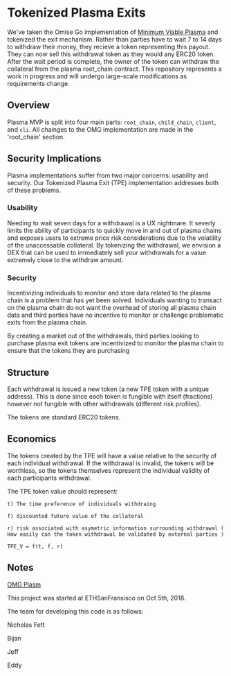 # Tokenized Plasma Exits


We've taken the Omise Go implementation of [Minimum Viable Plasma](https://ethresear.ch/t/minimal-viable-plasma/426) and tokenized the exit mechanism.  Rather than parties have to wait 7 to 14 days to withdraw their money, they recieve a token representing this payout.  They can now sell this withdrawal token as they would any ERC20 token.  After the wait period is complete, the owner of the token can withdraw the collateral from the plasma root_chain contract. This repository represents a work in progress and will undergo large-scale modifications as requirements change.

## Overview

Plasma MVP is split into four main parts: `root_chain`, `child_chain`, `client`, and `cli`. All chainges to the OMG implementation are made in the 'root_chain' section.  

## Security Implications

Plasma implementations suffer from two major concerns:  usability and security.  Our Tokenized Plasma Exit (TPE) implementation addresses both of these problems.  

### Usability

Needing to wait seven days for a withdrawal is a UX nightmare.  It severly limits the ability of participants to quickly move in and out of plasma chains and exposes users to extreme price risk considerations due to the volatility of the unaccessable collateral.  By tokenizing the withdrawal, we envision a DEX that can be used to immediately sell your withdrawals for a value extremely close to the withdraw amount. 

### Security

Incentivizing individuals to monitor and store data related to the plasma chain is a problem that has yet been solved.  Individuals wanting to transact on the plasma chain do not want the overhead of storing all plasma chain data and third parties have no incentive to monitor or challenge problematic exits from the plasma chain.  

By creating a market out of the withdrawals, third parties looking to purchase plasma exit tokens are incentivized to monitor the plasma chain to ensure that the tokens they are purchasing 

## Structure

Each withdrawal is issued a new token (a new TPE token with a unique address).  This is done since each token is fungible with itself (fractions) however not fungible with other withdrawals (different risk profiles). 

The tokens are standard ERC20 tokens.

## Economics

The tokens created by the TPE will have a value relative to the security of each individual withdrawal.  If the withdrawal is invalid, the tokens will be worthless, so the tokens themselves represent the individual validity of each participants withdrawal.  

The TPE token value should represent:

	t) The time preference of individuals withdraing

	f) discounted future value of the collateral

	r) risk associated with asymetric information surrounding withdrawal ( How easily can the token withdrawal be validated by external parties )

    TPE_V = f(t, f, r)
 

## Notes

[OMG Plasm](https://github.com/omisego/plasma-mvp)

This project was started at ETHSanFransisco on Oct 5th, 2018.  

The team for developing this code is as follows:

Nicholas Fett

Bijan 

Jeff

Eddy 

